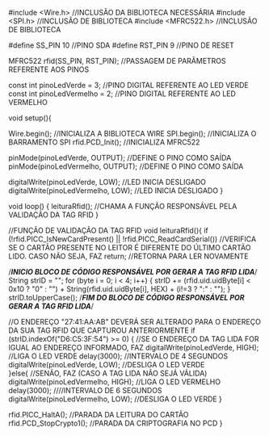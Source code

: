 #include <Wire.h> //INCLUSÃO DA BIBLIOTECA NECESSÁRIA
#include <SPI.h> //INCLUSÃO DE BIBLIOTECA
#include <MFRC522.h> //INCLUSÃO DE BIBLIOTECA

#define SS_PIN 10 //PINO SDA
#define RST_PIN 9 //PINO DE RESET

MFRC522 rfid(SS_PIN, RST_PIN); //PASSAGEM DE PARÂMETROS REFERENTE AOS PINOS


const int pinoLedVerde = 3; //PINO DIGITAL REFERENTE AO LED VERDE
const int pinoLedVermelho = 2; //PINO DIGITAL REFERENTE AO LED VERMELHO

void setup(){

  Wire.begin(); //INICIALIZA A BIBLIOTECA WIRE
  SPI.begin(); //INICIALIZA O BARRAMENTO SPI
  rfid.PCD_Init(); //INICIALIZA MFRC522
  
  pinMode(pinoLedVerde, OUTPUT); //DEFINE O PINO COMO SAÍDA
  pinMode(pinoLedVermelho, OUTPUT); //DEFINE O PINO COMO SAÍDA
  
  digitalWrite(pinoLedVerde, LOW); //LED INICIA DESLIGADO
  digitalWrite(pinoLedVermelho, LOW); //LED INICIA DESLIGADO
}

void loop() {
  leituraRfid(); //CHAMA A FUNÇÃO RESPONSÁVEL PELA VALIDAÇÃO DA TAG RFID
}

//FUNÇÃO DE VALIDAÇÃO DA TAG RFID
void leituraRfid(){
  if (!rfid.PICC_IsNewCardPresent() || !rfid.PICC_ReadCardSerial()) //VERIFICA SE O CARTÃO PRESENTE NO LEITOR É DIFERENTE DO ÚLTIMO CARTÃO LIDO. CASO NÃO SEJA, FAZ
    return; //RETORNA PARA LER NOVAMENTE

  /***INICIO BLOCO DE CÓDIGO RESPONSÁVEL POR GERAR A TAG RFID LIDA***/
  String strID = ""; 
  for (byte i = 0; i < 4; i++) {
    strID +=
    (rfid.uid.uidByte[i] < 0x10 ? "0" : "") +
    String(rfid.uid.uidByte[i], HEX) +
    (i!=3 ? ":" : "");
  }
  strID.toUpperCase();
/***FIM DO BLOCO DE CÓDIGO RESPONSÁVEL POR GERAR A TAG RFID LIDA***/

  //O ENDEREÇO "27:41:AA:AB" DEVERÁ SER ALTERADO PARA O ENDEREÇO DA SUA TAG RFID QUE CAPTUROU ANTERIORMENTE
  if (strID.indexOf("D6:C5:3F:54") >= 0) { //SE O ENDEREÇO DA TAG LIDA FOR IGUAL AO ENDEREÇO INFORMADO, FAZ
    digitalWrite(pinoLedVerde, HIGH); //LIGA O LED VERDE
    delay(3000); //INTERVALO DE 4 SEGUNDOS
    digitalWrite(pinoLedVerde, LOW); //DESLIGA O LED VERDE                                                                                                                                              
  }else{ //SENÃO, FAZ (CASO A TAG LIDA NÃO SEJÁ VÁLIDA)
    digitalWrite(pinoLedVermelho, HIGH); //LIGA O LED VERMELHO
    delay(3000); ////INTERVALO DE 6 SEGUNDOS
    digitalWrite(pinoLedVermelho, LOW); //DESLIGA O LED VERDE
  }

  rfid.PICC_HaltA(); //PARADA DA LEITURA DO CARTÃO
  rfid.PCD_StopCrypto1(); //PARADA DA CRIPTOGRAFIA NO PCD
  }
